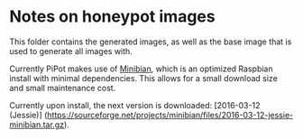 # Notes on honeypot images

This folder contains the generated images, as well as the base image that is 
used to generate all images with.

Currently PiPot makes use of [Minibian](https://minibianpi.wordpress.com/), 
which is an optimized Raspbian install with minimal dependencies. This allows
for a small download size and small maintenance cost.

Currently upon install, the next version is downloaded: [2016-03-12 (Jessie)]
(https://sourceforge.net/projects/minibian/files/2016-03-12-jessie-minibian.tar.gz).
